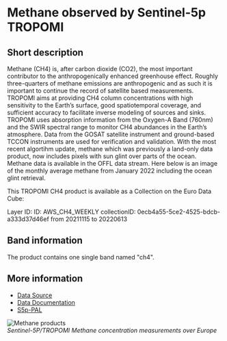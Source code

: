 # Methane observed by Sentinel-5p TROPOMI

## Short description

Methane (CH4) is, after carbon dioxide (CO2), the most important contributor to the anthropogenically enhanced greenhouse effect. Roughly three-quarters of methane emissions are anthropogenic and as such it is important to continue the record of satellite based measurements. TROPOMI aims at providing CH4 column concentrations with high sensitivity to the Earth’s surface, good spatiotemporal coverage, and sufficient accuracy to facilitate inverse modeling of sources and sinks. TROPOMI uses absorption information from the Oxygen-A Band (760nm) and the SWIR spectral range to monitor CH4 abundances in the Earth’s atmosphere. Data from the GOSAT satellite instrument and ground-based TCCON instruments are used for verification and validation. With the most recent algortihm update, methane which was previously a land-only data product, now includes pixels with sun glint over parts of the ocean. Methane data is available in the OFFL data stream. Here below is an image of the monthly average methane from January 2022 including the ocean glint retrieval.

This TROPOMI CH4 product is available as a Collection on the Euro Data Cube:

Layer ID:
ID: AWS_CH4_WEEKLY
collectionID: 0ecb4a55-5ce2-4525-bdcb-a333d37d46ef
from 20211115 to 20220613

## Band information

The product contains one single band named "ch4".

## More information

- [Data Source](https://sentinels.copernicus.eu/web/sentinel/data-products/-/asset_publisher/fp37fc19FN8F/content/tropomi-level-2-methane)
- [Data Documentation]( http://www.tropomi.eu)
- [S5p-PAL](https://maps.s5p-pal.com/)

![Methane products](ch4.PNG)<br>
*Sentinel-5P/TROPOMI Methane concentration measurements over Europe*
